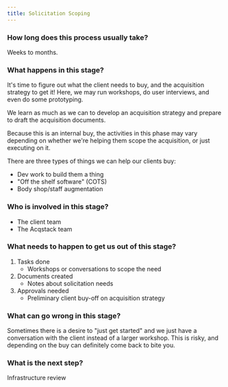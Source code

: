 ```yaml
---
title: Solicitation Scoping
---
```


### How long does this process usually take?
Weeks to months.

### What happens in this stage? 
It's time to figure out what the client needs to buy, and the acquisition strategy to get it! Here, we may run workshops, do user interviews, and even do some prototyping. 

We learn as much as we can to develop an acquisition strategy and prepare to draft the acquisition documents.

Because this is an internal buy, the activities in this phase may vary depending on whether we're helping them scope the acquisition, or just executing on it. 

There are three types of things we can help our clients buy:

- Dev work to build them a thing
- "Off the shelf software" (COTS)
- Body shop/staff augmentation

### Who is involved in this stage? 

- The client team
- The Acqstack team

### What needs to happen to get us out of this stage? 
1. Tasks done
	- Workshops or conversations to scope the need
2. Documents created
	- Notes about solicitation needs
3. Approvals needed
	- Preliminary client buy-off on acquisition strategy

### What can go wrong in this stage? 
Sometimes there is a desire to "just get started" and we just have a conversation with the client instead of a larger workshop. This is risky, and depending on the buy can definitely come back to bite you.

### What is the next step?
Infrastructure review

